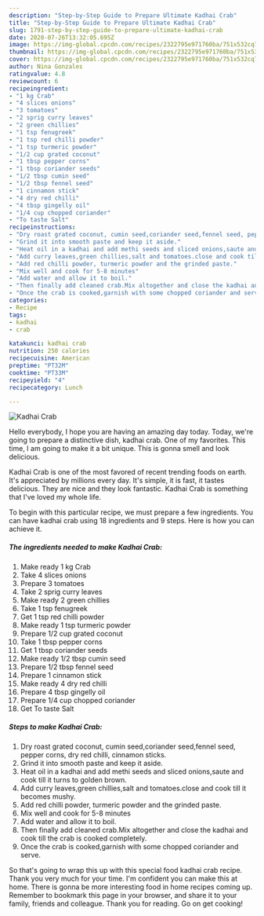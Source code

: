 ```yaml
---
description: "Step-by-Step Guide to Prepare Ultimate Kadhai Crab"
title: "Step-by-Step Guide to Prepare Ultimate Kadhai Crab"
slug: 1791-step-by-step-guide-to-prepare-ultimate-kadhai-crab
date: 2020-07-26T13:32:05.695Z
image: https://img-global.cpcdn.com/recipes/2322795e971760ba/751x532cq70/kadhai-crab-recipe-main-photo.jpg
thumbnail: https://img-global.cpcdn.com/recipes/2322795e971760ba/751x532cq70/kadhai-crab-recipe-main-photo.jpg
cover: https://img-global.cpcdn.com/recipes/2322795e971760ba/751x532cq70/kadhai-crab-recipe-main-photo.jpg
author: Nina Gonzales
ratingvalue: 4.8
reviewcount: 6
recipeingredient:
- "1 kg Crab"
- "4 slices onions"
- "3 tomatoes"
- "2 sprig curry leaves"
- "2 green chillies"
- "1 tsp fenugreek"
- "1 tsp red chilli powder"
- "1 tsp turmeric powder"
- "1/2 cup grated coconut"
- "1 tbsp pepper corns"
- "1 tbsp coriander seeds"
- "1/2 tbsp cumin seed"
- "1/2 tbsp fennel seed"
- "1 cinnamon stick"
- "4 dry red chilli"
- "4 tbsp gingelly oil"
- "1/4 cup chopped coriander"
- "To taste Salt"
recipeinstructions:
- "Dry roast grated coconut, cumin seed,coriander seed,fennel seed, pepper corns, dry red chilli, cinnamon sticks."
- "Grind it into smooth paste and keep it aside."
- "Heat oil in a kadhai and add methi seeds and sliced onions,saute and cook till it turns to golden brown."
- "Add curry leaves,green chillies,salt and tomatoes.close and cook till it becomes mushy."
- "Add red chilli powder, turmeric powder and the grinded paste."
- "Mix well and cook for 5-8 minutes"
- "Add water and allow it to boil."
- "Then finally add cleaned crab.Mix altogether and close the kadhai and cook till the crab is cooked completely."
- "Once the crab is cooked,garnish with some chopped coriander and serve."
categories:
- Recipe
tags:
- kadhai
- crab

katakunci: kadhai crab 
nutrition: 250 calories
recipecuisine: American
preptime: "PT32M"
cooktime: "PT33M"
recipeyield: "4"
recipecategory: Lunch

---
```



![Kadhai Crab](https://img-global.cpcdn.com/recipes/2322795e971760ba/751x532cq70/kadhai-crab-recipe-main-photo.jpg)

Hello everybody, I hope you are having an amazing day today. Today, we're going to prepare a distinctive dish, kadhai crab. One of my favorites. This time, I am going to make it a bit unique. This is gonna smell and look delicious.

Kadhai Crab is one of the most favored of recent trending foods on earth. It's appreciated by millions every day. It's simple, it is fast, it tastes delicious. They are nice and they look fantastic. Kadhai Crab is something that I've loved my whole life.




To begin with this particular recipe, we must prepare a few ingredients. You can have kadhai crab using 18 ingredients and 9 steps. Here is how you can achieve it.

<!--inarticleads1-->

##### The ingredients needed to make Kadhai Crab:

1. Make ready 1 kg Crab
1. Take 4 slices onions
1. Prepare 3 tomatoes
1. Take 2 sprig curry leaves
1. Make ready 2 green chillies
1. Take 1 tsp fenugreek
1. Get 1 tsp red chilli powder
1. Make ready 1 tsp turmeric powder
1. Prepare 1/2 cup grated coconut
1. Take 1 tbsp pepper corns
1. Get 1 tbsp coriander seeds
1. Make ready 1/2 tbsp cumin seed
1. Prepare 1/2 tbsp fennel seed
1. Prepare 1 cinnamon stick
1. Make ready 4 dry red chilli
1. Prepare 4 tbsp gingelly oil
1. Prepare 1/4 cup chopped coriander
1. Get To taste Salt




<!--inarticleads2-->

##### Steps to make Kadhai Crab:

1. Dry roast grated coconut, cumin seed,coriander seed,fennel seed, pepper corns, dry red chilli, cinnamon sticks.
1. Grind it into smooth paste and keep it aside.
1. Heat oil in a kadhai and add methi seeds and sliced onions,saute and cook till it turns to golden brown.
1. Add curry leaves,green chillies,salt and tomatoes.close and cook till it becomes mushy.
1. Add red chilli powder, turmeric powder and the grinded paste.
1. Mix well and cook for 5-8 minutes
1. Add water and allow it to boil.
1. Then finally add cleaned crab.Mix altogether and close the kadhai and cook till the crab is cooked completely.
1. Once the crab is cooked,garnish with some chopped coriander and serve.




So that's going to wrap this up with this special food kadhai crab recipe. Thank you very much for your time. I'm confident you can make this at home. There is gonna be more interesting food in home recipes coming up. Remember to bookmark this page in your browser, and share it to your family, friends and colleague. Thank you for reading. Go on get cooking!
